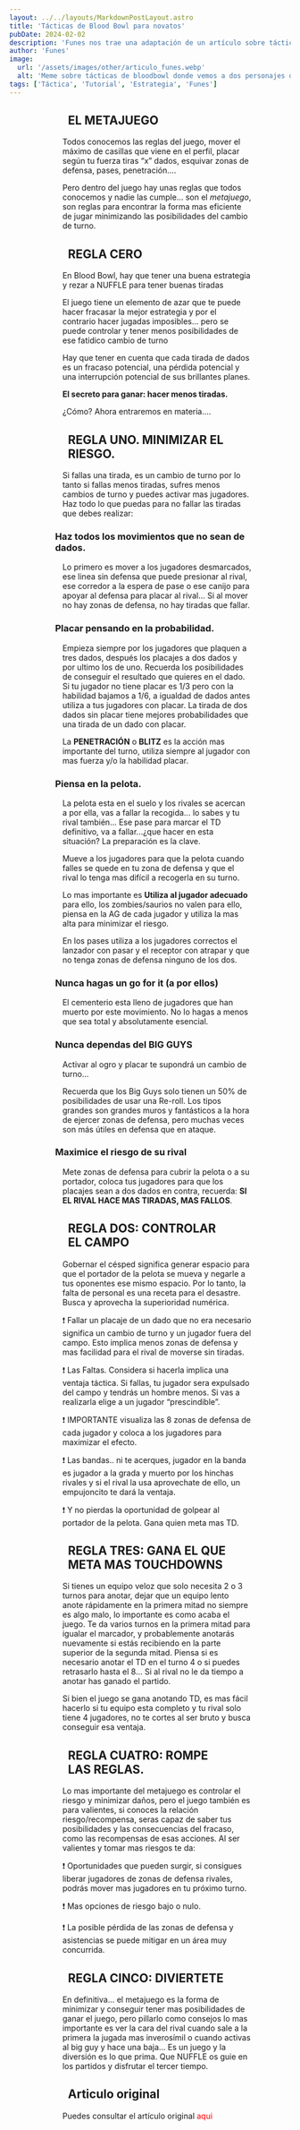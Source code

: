 ```yaml
---
layout: ../../layouts/MarkdownPostLayout.astro
title: 'Tácticas de Blood Bowl para novatos'
pubDate: 2024-02-02
description: 'Funes nos trae una adaptación de un artículo sobre tácticas de Blood bowl'
author: 'Funes'
image:
  url: '/assets/images/other/articulo_funes.webp'
  alt: 'Meme sobre tácticas de bloodbowl donde vemos a dos personajes de friends explicando las jugadas'
tags: ['Táctica', 'Tutorial', 'Estrategia', 'Funes']
---
```


## EL METAJUEGO

Todos conocemos las reglas del juego, mover el máximo de casillas que viene en el perfil, placar según tu fuerza tiras “x” dados, esquivar zonas de defensa, pases, penetración....

Pero dentro del juego hay unas reglas que todos conocemos y nadie las cumple... son el _metajuego_, son reglas para encontrar la forma mas eficiente de jugar minimizando las posibilidades del cambio de turno.

## REGLA CERO

En Blood Bowl, hay que tener una buena estrategia y rezar a NUFFLE para tener buenas tiradas

El juego tiene un elemento de azar que te puede hacer fracasar la mejor estrategia y por el contrario hacer jugadas imposibles... pero se puede controlar y tener menos posibilidades de ese fatídico cambio de turno

Hay que tener en cuenta que cada tirada de dados es un fracaso potencial, una pérdida potencial y una interrupción potencial de sus brillantes planes.

**El secreto para ganar: hacer menos tiradas.**

¿Cómo? Ahora entraremos en materia....

## REGLA UNO. MINIMIZAR EL RIESGO.

Si fallas una tirada, es un cambio de turno por lo tanto si fallas menos tiradas, sufres menos cambios de turno y puedes activar mas jugadores. Haz todo lo que puedas para no fallar las tiradas que debes realizar:

### Haz todos los movimientos que no sean de dados.

Lo primero es mover a los jugadores desmarcados, ese linea sin defensa que puede presionar al rival, ese corredor a la espera de pase o ese canijo para apoyar al defensa para placar al rival...
Si al mover no hay zonas de defensa, no hay tiradas que fallar.

### Placar pensando en la probabilidad.

Empieza siempre por los jugadores que plaquen a tres dados, después los placajes a dos dados y por ultimo los de uno.
Recuerda los posibilidades de conseguir el resultado que quieres en el dado. Si tu jugador no tiene placar es 1/3 pero con la habilidad bajamos a 1/6, a igualdad de dados antes utiliza a tus jugadores con placar. La tirada de dos dados sin placar tiene mejores probabilidades que una tirada de un dado con placar.

La **PENETRACIÓN** o **BLITZ** es la acción mas importante del turno, utiliza siempre al jugador con mas fuerza y/o la habilidad placar.

### Piensa en la pelota.

La pelota esta en el suelo y los rivales se acercan a por ella, vas a fallar la recogida... lo sabes y tu rival también... Ese pase para marcar el TD definitivo, va a fallar...¿que hacer en esta situación? La preparación es la clave.

Mueve a los jugadores para que la pelota cuando falles se quede en tu zona de defensa y que el rival lo tenga mas difícil a recogerla en su turno.

Lo mas importante es **Utiliza al jugador adecuado** para ello, los zombies/saurios no valen para ello, piensa en la AG de cada jugador y utiliza la mas alta para minimizar el riesgo.

En los pases utiliza a los jugadores correctos el lanzador con pasar y el receptor con atrapar y que no tenga zonas de defensa ninguno de los dos.

### Nunca hagas un go for it (a por ellos)

El cementerio esta lleno de jugadores que han muerto por este movimiento. No lo hagas a menos que sea total y absolutamente esencial.

### Nunca dependas del BIG GUYS

Activar al ogro y placar te supondrá un cambio de turno...

Recuerda que los Big Guys solo tienen un 50% de posibilidades de usar una Re-roll. Los tipos grandes son grandes muros y fantásticos a la hora de ejercer zonas de defensa, pero muchas veces son más útiles en defensa que en ataque.

### Maximice el riesgo de su rival

Mete zonas de defensa para cubrir la pelota o a su portador, coloca tus jugadores para que los placajes sean a dos dados en contra, recuerda: **SI EL RIVAL HACE MAS TIRADAS, MAS FALLOS**.

## REGLA DOS: CONTROLAR EL CAMPO

Gobernar el césped significa generar espacio para que el portador de la pelota se mueva y negarle a tus oponentes ese mismo espacio. Por lo tanto, la falta de personal es una receta para el desastre. Busca y aprovecha la superioridad numérica.

❗ Fallar un placaje de un dado que no era necesario significa un cambio de turno y un jugador fuera del campo. Esto implica menos zonas de defensa y mas facilidad para el rival de moverse sin tiradas.

❗ Las Faltas. Considera si hacerla implica una ventaja táctica. Si fallas, tu jugador sera expulsado del campo y tendrás un hombre menos. Si vas a realizarla elige a un jugador “prescindible”.

❗ IMPORTANTE visualiza las 8 zonas de defensa de cada jugador y coloca a los jugadores para maximizar el efecto.

❗ Las bandas.. ni te acerques, jugador en la banda es jugador a la grada y muerto por los hinchas rivales y si el rival la usa aprovechate de ello, un empujoncito te dará la ventaja.

❗ Y no pierdas la oportunidad de golpear al portador de la pelota. Gana quien meta mas TD.

## REGLA TRES: GANA EL QUE META MAS TOUCHDOWNS

Si tienes un equipo veloz que solo necesita 2 o 3 turnos para anotar, dejar que un equipo lento anote rápidamente en la primera mitad no siempre es algo malo, lo importante es como acaba el juego. Te da varios turnos en la primera mitad para igualar el marcador, y probablemente anotarás nuevamente si estás recibiendo en la parte superior de la segunda mitad.
Piensa si es necesario anotar el TD en el turno 4 o si puedes retrasarlo hasta el 8... Si al rival no le da tiempo a anotar has ganado el partido.

Si bien el juego se gana anotando TD, es mas fácil hacerlo si tu equipo esta completo y tu rival solo tiene 4 jugadores, no te cortes al ser bruto y busca conseguir esa ventaja.

## REGLA CUATRO: ROMPE LAS REGLAS.

Lo mas importante del metajuego es controlar el riesgo y minimizar daños, pero el juego también es para valientes, si conoces la relación riesgo/recompensa, seras capaz de saber tus posibilidades y las consecuencias del fracaso, como las recompensas de esas acciones. Al ser valientes y tomar mas riesgos te da:

❗ Oportunidades que pueden surgir, si consigues liberar jugadores de zonas de defensa rivales, podrás mover mas jugadores en tu próximo turno.

❗ Mas opciones de riesgo bajo o nulo.

❗ La posible pérdida de las zonas de defensa y asistencias se puede mitigar en un área muy concurrida.

## REGLA CINCO: DIVIERTETE

En definitiva... el metajuego es la forma de minimizar y conseguir tener mas posibilidades de ganar el juego, pero pillarlo como consejos lo mas importante es ver la cara del rival cuando sale a la primera la jugada mas inverosímil o cuando activas al big guy y hace una baja...
Es un juego y la diversión es lo que prima. Que NUFFLE os guie en los partidos y disfrutar el tercer tiempo.

## Articulo original

Puedes consultar el artículo original [aqui](https://fumbbl.com/help:The+Taoch%21+of+Blood+Bowl%3A+A+Condensed+Guide+for+Newbies)

<style>
     table {
      display:block;
      max-width:600px;
      overflow-x:auto;
    }
    td,th {
      border: 1px solid #fff;
    }
    table,td {
      padding: 0.5em;
    }
    a {
      color: red;
      text-decoration: none;
    }
    img{
      width:100%
    }
    @media screen and (min-width: 636px) {
      table {
        max-width:100%;
        overflow-x:auto
      }
      img {
        width:50%;
        margin-left:25%;
      }

      img.big {
        width:100%;
      }

      h2,h3 {
        padding:0em 5em 0em 5em;
      }
      ul,li{
        margin-left: 3em;
        list-style:none;
      }
      h1 {
        text-align: center;
      }
      p {
        padding:0em 5em 0em 5em;
      }
      p {
        max-width: 90%;
        margin-left: 5%;
      }
    }
</style>
